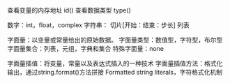 查看变量的内存地址  id()
查看数据类型 type()

数字：int，float，complex
字符串：
      切片[开始：结束：步长]
列表


字面量：以变量或常量给出的原始数据。
字面量类型：数值型，字符型，布尔型
字面量集合：列表，元组，字典和集合
特殊字面量：none

字面量插值：将变量，常量以及表达式插入的一种技术
字面量插值方法：格式化输出，通过string.format()方法拼接
Formatted string literals，字符格式化机制